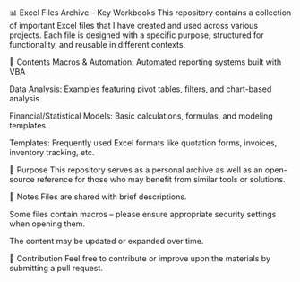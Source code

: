 📊 Excel Files Archive – Key Workbooks
This repository contains a collection of important Excel files that I have created and used across various projects. Each file is designed with a specific purpose, structured for functionality, and reusable in different contexts.

📁 Contents
Macros & Automation: Automated reporting systems built with VBA

Data Analysis: Examples featuring pivot tables, filters, and chart-based analysis

Financial/Statistical Models: Basic calculations, formulas, and modeling templates

Templates: Frequently used Excel formats like quotation forms, invoices, inventory tracking, etc.

🎯 Purpose
This repository serves as a personal archive as well as an open-source reference for those who may benefit from similar tools or solutions.

📌 Notes
Files are shared with brief descriptions.

Some files contain macros – please ensure appropriate security settings when opening them.

The content may be updated or expanded over time.

🤝 Contribution
Feel free to contribute or improve upon the materials by submitting a pull request.
